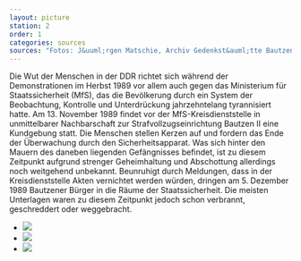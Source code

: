 ```yaml
---
layout: picture
station: 2
order: 1
categories: sources
sources: "Fotos: J&uuml;rgen Matschie, Archiv Gedenkst&auml;tte Bautzen"
---
```

Die Wut der Menschen in der DDR richtet sich w&auml;hrend der Demonstrationen im Herbst 1989 vor allem auch gegen das Ministerium f&uuml;r Staatssicherheit (MfS), das die Bev&ouml;lkerung durch ein System der Beobachtung, Kontrolle und Unterdr&uuml;ckung jahrzehntelang tyrannisiert hatte. Am 13. November 1989 findet vor der MfS-Kreisdienststelle in unmittelbarer Nachbarschaft zur Strafvollzugseinrichtung Bautzen II eine Kundgebung statt. Die Menschen stellen Kerzen auf und fordern das Ende der &Uuml;berwachung durch den Sicherheitsapparat. Was sich hinter den Mauern des daneben liegenden Gef&auml;ngnisses befindet, ist zu diesem Zeitpunkt aufgrund strenger Geheimhaltung und Abschottung allerdings noch weitgehend unbekannt. Beunruhigt durch Meldungen, dass in der Kreisdienststelle Akten vernichtet werden w&uuml;rden, dringen am 5. Dezember 1989 Bautzener B&uuml;rger in die R&auml;ume der Staatssicherheit. Die meisten Unterlagen waren zu diesem Zeitpunkt jedoch schon verbrannt, geschreddert oder weggebracht.

<ul class="carousel">
	<li><a href="{{ site.gallerypath }}/2_A_Stasi_Quelle_DemoKreisdienststelle_13-11-89_StadtarchivBautzen.jpg" data-lightbox="image-1"><img src="{{ site.gallerypath }}/2_A_Stasi_Quelle_DemoKreisdienststelle_13-11-89_StadtarchivBautzen.jpg"></a></li>
	<li><a href="{{ site.gallerypath }}/2_A_Stasi_Quelle_Demokreisdienststelle_13-11-1989_JuergenMatschie.jpg" data-lightbox="image-2"><img src="{{ site.gallerypath }}/2_A_Stasi_Quelle_Demokreisdienststelle_13-11-1989_JuergenMatschie.jpg"></a></li>
	<li><a href="{{ site.gallerypath }}/2_A_Stasi-Quelle_DemoKreisdienststelle_13-11-89_JürgenMatschie.jpg" data-lightbox="image-3"><img src="{{ site.gallerypath }}/2_A_Stasi-Quelle_DemoKreisdienststelle_13-11-89_JürgenMatschie.jpg"></a></li>
</ul>